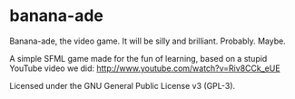 banana-ade
==========

Banana-ade, the video game. It will be silly and brilliant. Probably. Maybe.

A simple SFML game made for the fun of learning, based on a stupid YouTube video we did:
http://www.youtube.com/watch?v=Riv8CCk_eUE

Licensed under the GNU General Public License v3 (GPL-3).
